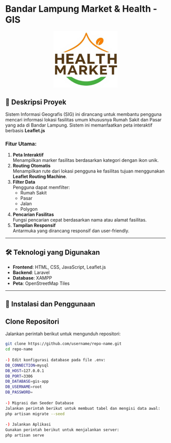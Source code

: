 # Bandar Lampung Market & Health - GIS

<p align="center">
  <img src="public/images/logo.jpeg" alt="Logo Proyek" width="200">
</p>

## 📄 Deskripsi Proyek
Sistem Informasi Geografis (SIG) ini dirancang untuk membantu pengguna mencari informasi lokasi fasilitas umum khususnya Rumah Sakit dan Pasar yang ada di Bandar Lampung. Sistem ini memanfaatkan peta interaktif berbasis **Leaflet.js**

### Fitur Utama:
1. **Peta Interaktif**  
   Menampilkan marker fasilitas berdasarkan kategori dengan ikon unik.
2. **Routing Otomatis**  
   Menampilkan rute dari lokasi pengguna ke fasilitas tujuan menggunakan **Leaflet Routing Machine**.
3. **Filter Data**  
   Pengguna dapat memfilter:
   - Rumah Sakit
   - Pasar
   - Jalan
   - Polygon
4. **Pencarian Fasilitas**  
   Fungsi pencarian cepat berdasarkan nama atau alamat fasilitas.
5. **Tampilan Responsif**  
   Antarmuka yang dirancang responsif dan user-friendly.

---

## 🛠 Teknologi yang Digunakan
- **Frontend**: HTML, CSS, JavaScript, Leaflet.js
- **Backend**: Laravel
- **Database**: XAMPP
- **Peta**: OpenStreetMap Tiles

---

## 🚀 Instalasi dan Penggunaan

## Clone Repositori
Jalankan perintah berikut untuk mengunduh repositori:
```bash
git clone https://github.com/username/repo-name.git
cd repo-name

-) Edit konfigurasi database pada file .env:
DB_CONNECTION=mysql
DB_HOST=127.0.0.1
DB_PORT=3306
DB_DATABASE=gis-app
DB_USERNAME=root
DB_PASSWORD=

-) Migrasi dan Seeder Database
Jalankan perintah berikut untuk membuat tabel dan mengisi data awal:
php artisan migrate --seed

-) Jalankan Aplikasi
Gunakan perintah berikut untuk menjalankan server:
php artisan serve
